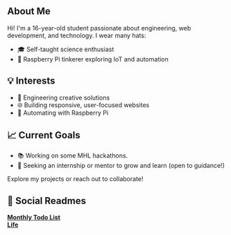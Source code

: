 ##  About Me

Hi! I'm a 16-year-old student passionate about engineering, web development, and technology. I wear many hats:

- 🎓 Self-taught science enthusiast  
- 🔧 Raspberry Pi tinkerer exploring IoT and automation  

## 💡 Interests

- 🚀 Engineering creative solutions  
- 🌐 Building responsive, user-focused websites  
- 🔧 Automating with Raspberry Pi  

## 📈 Current Goals

- 📚 Working on some MHL hackathons. 
- 🤝 Seeking an internship or mentor to grow and learn (open to guidance!)  

Explore my projects or reach out to collaborate!

## 📌 Social Readmes 
[**Monthly Todo List**](https://github.com/aryan6673/MYTODO)  
[**Life**](https://github.com/aryan6673/MYTODO)  

